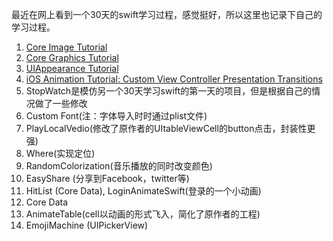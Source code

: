 最近在网上看到一个30天的swift学习过程，感觉挺好，所以这里也记录下自己的学习过程。

1. [Core Image Tutorial](https://www.raywenderlich.com/76285/beginning-core-image-swift)
2. [Core Graphics Tutorial](https://www.raywenderlich.com/90690/modern-core-graphics-with-swift-part-1)
3. [UIAppearance Tutorial](https://www.raywenderlich.com/108766/uiappearance-tutorial)
4. [iOS Animation Tutorial: Custom View Controller Presentation Transitions](https://www.raywenderlich.com/113845/ios-animation-tutorial-custom-view-controller-presentation-transitions)
5. StopWatch是模仿另一个30天学习swift的第一天的项目，但是根据自己的情况做了一些修改
6. Custom Font(注：字体导入时时通过plist文件)
7. PlayLocalVedio(修改了原作者的UItableViewCell的button点击，封装性更强)
8. Where(实现定位)
9. RandomColorization(音乐播放的同时改变颜色)
10. EasyShare (分享到Facebook，twitter等)
11. HitList (Core Data), LoginAnimateSwift(登录的一个小动画)
12. Core Data
13. AnimateTable(cell以动画的形式飞入，简化了原作者的工程)
14. EmojiMachine (UIPickerView)